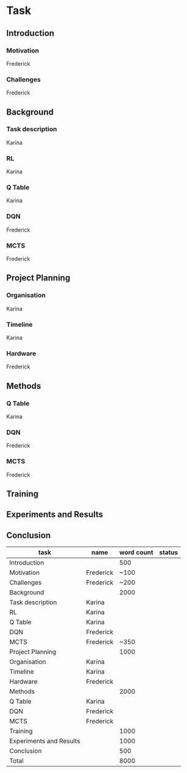 # Task

## Introduction

### Motivation

Frederick

### Challenges

Frederick

## Background

### Task description

Karina

### RL

Karina

### Q Table

Karina

### DQN

Frederick

### MCTS

Frederick

## Project Planning

### Organisation

Karina

### Timeline

Karina

### Hardware

Frederick

## Methods

### Q Table

Karina

### DQN

Frederick

### MCTS

Frederick

<!-- Everything for now -->

## Training

## Experiments and Results

## Conclusion

| task                    | name      | word count | status |
| ----------------------- | --------- | ---------- | ------ |
| Introduction            |           | 500        |        |
| Motivation              | Frederick | ~100       |        |
| Challenges              | Frederick | ~200       |        |
| Background              |           | 2000       |        |
| Task description        | Karina    |            |        |
| RL                      | Karina    |            |        |
| Q Table                 | Karina    |            |        |
| DQN                     | Frederick |            |        |
| MCTS                    | Frederick | ~350       |        |
| Project Planning        |           | 1000       |        |
| Organisation            | Karina    |            |        |
| Timeline                | Karina    |            |        |
| Hardware                | Frederick |            |        |
| Methods                 |           | 2000       |        |
| Q Table                 | Karina    |            |        |
| DQN                     | Frederick |            |        |
| MCTS                    | Frederick |            |        |
| Training                |           | 1000       |        |
| Experiments and Results |           | 1000       |        |
| Conclusion              |           | 500        |        |
| Total                   |           | 8000       |        |
